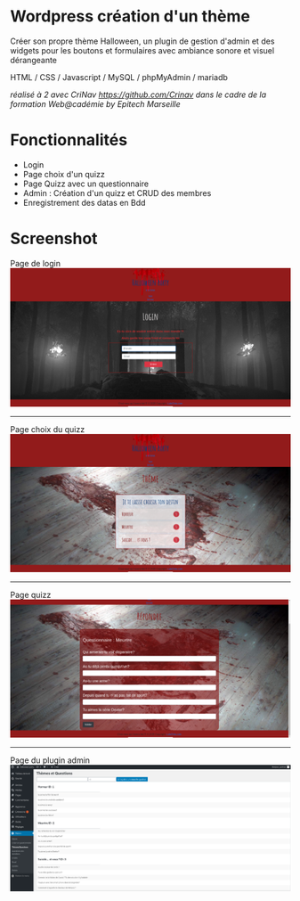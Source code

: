 # Wordpress création d'un thème

Créer son propre thème Halloween, un plugin de gestion d'admin et des widgets pour les boutons et formulaires
avec ambiance sonore et visuel dérangeante

HTML / CSS / Javascript / MySQL / phpMyAdmin / mariadb

*réalisé à 2 avec CriNav https://github.com/Crinav dans le cadre de la formation Web@cadémie by Epitech Marseille*

# Fonctionnalités

- Login
- Page choix d'un quizz
- Page Quizz avec un questionnaire
- Admin : Création d'un quizz et CRUD des membres
- Enregistrement des datas en Bdd

# Screenshot
Page de login
![alt text](https://github.com/Lucilelebeau/wordpress/blob/master/wordpress_photo/Capture%20d%E2%80%99%C3%A9cran_2020-06-26_14-49-52.png)

---

Page choix du quizz
![alt text](https://github.com/Lucilelebeau/wordpress/blob/master/wordpress_photo/Capture%20d%E2%80%99%C3%A9cran_2020-06-26_14-54-10.png)

---

Page quizz
![alt text](https://github.com/Lucilelebeau/wordpress/blob/master/wordpress_photo/Capture%20d%E2%80%99%C3%A9cran_2020-06-26_14-55-16.png)

---

Page du plugin admin
![alt text](https://github.com/Lucilelebeau/wordpress/blob/master/wordpress_photo/Capture%20d%E2%80%99%C3%A9cran_2020-06-26_15-27-20.png)
